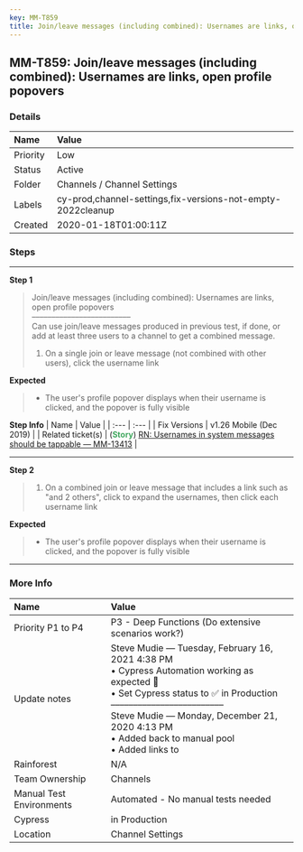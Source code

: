 ```yaml
---
key: MM-T859
title: Join/leave messages (including combined): Usernames are links, open profile popovers
---
```


## MM-T859: Join/leave messages (including combined): Usernames are links, open profile popovers

### Details

| Name     | Value                                                       |
| :------- | :---------------------------------------------------------- |
| Priority | Low                                                         |
| Status   | Active                                                      |
| Folder   | Channels / Channel Settings                                 |
| Labels   | cy-prod,channel-settings,fix-versions-not-empty-2022cleanup |
| Created  | 2020-01-18T01:00:11Z                                        |

### Steps

<hr/>

**Step 1**

> <article>Join/leave messages (including combined): Usernames are links, open profile popovers<br />–––––––––––––––––––––––––<br />Can use join/leave messages produced in previous test, if done, or add at least three users to a channel to get a combined message.<br /><ol><li>On a single join or leave message (not combined with other users), click the username link</li></ol></article>

**Expected**

> <article><ul><li>The user's profile popover displays when their username is clicked, and the popover is fully visible</li></ul></article>

**Step Info**
| Name | Value |
| :--- | :--- |
| Fix Versions | v1.26 Mobile (Dec 2019) |
| Related ticket(s) | (<strong><span style="color:rgb(65, 168, 95)">Story</span></strong>) <a href="https://mattermost.atlassian.net/browse/MM-13413" rel="noopener noreferrer" target="_blank">RN: Usernames in system messages should be tappable — MM-13413</a> |

<hr/>

**Step 2**

> <article><ol><li>On a combined join or leave message that includes a link such as "and 2 others", click to expand the usernames, then click each username link</li></ol></article>

**Expected**

> <article><ul><li>The user's profile popover displays when their username is clicked, and the popover is fully visible</li></ul></article>

<hr/>

### More Info

| Name                     | Value                                                                                                                                                                                                                                                                                    |
| :----------------------- | :--------------------------------------------------------------------------------------------------------------------------------------------------------------------------------------------------------------------------------------------------------------------------------------- |
| Priority P1 to P4        | P3 - Deep Functions (Do extensive scenarios work?)                                                                                                                                                                                                                                       |
| Update notes             | Steve Mudie — Tuesday, February 16, 2021 4:38 PM<br />• Cypress Automation working as expected 🎉<br />• Set Cypress status to ✅ in Production<br />–––––––––––––––––––––––––<br />Steve Mudie — Monday, December 21, 2020 4:13 PM<br />• Added back to manual pool<br />• Added links to |
| Rainforest               | N/A                                                                                                                                                                                                                                                                                      |
| Team Ownership           | Channels                                                                                                                                                                                                                                                                                 |
| Manual Test Environments | Automated - No manual tests needed                                                                                                                                                                                                                                                       |
| Cypress                  | in Production                                                                                                                                                                                                                                                                            |
| Location                 | Channel Settings                                                                                                                                                                                                                                                                         |

